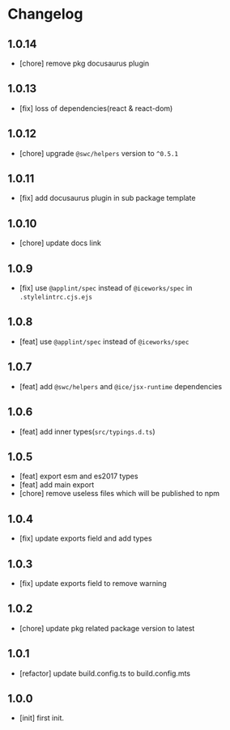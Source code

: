 # Changelog

## 1.0.14

- [chore] remove pkg docusaurus plugin

## 1.0.13

- [fix] loss of dependencies(react & react-dom)

## 1.0.12

- [chore] upgrade `@swc/helpers` version to `^0.5.1`

## 1.0.11

- [fix] add docusaurus plugin in sub package template

## 1.0.10

- [chore] update docs link

## 1.0.9

- [fix] use `@applint/spec` instead of `@iceworks/spec` in `.stylelintrc.cjs.ejs`

## 1.0.8

- [feat] use `@applint/spec` instead of `@iceworks/spec`

## 1.0.7

- [feat] add `@swc/helpers` and `@ice/jsx-runtime` dependencies

## 1.0.6

- [feat] add inner types(`src/typings.d.ts`)

## 1.0.5

- [feat] export esm and es2017 types
- [feat] add main export
- [chore] remove useless files which will be published to npm

## 1.0.4

- [fix] update exports field and add types

## 1.0.3

- [fix] update exports field to remove warning

## 1.0.2

- [chore] update pkg related package version to latest

## 1.0.1

- [refactor] update build.config.ts to build.config.mts

## 1.0.0

- [init] first init.
